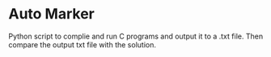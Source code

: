 # Auto Marker

Python script to complie and run C programs and output it to a .txt file. Then compare the output txt file with the solution.
